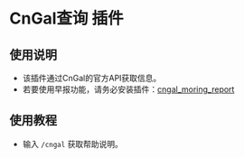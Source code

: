# CnGal查询 插件

## 使用说明

- 该插件通过CnGal的官方API获取信息。
- 若要使用早报功能，请务必安装插件：[cngal_moring_report](https://github.com/yaoyuesuzu/cngal_morning_report)

## 使用教程

- 输入 `/cngal` 获取帮助说明。
